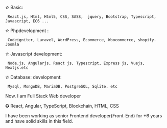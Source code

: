  ✫ Basic:

     React.js, Html, Html5, CSS, SASS,  jquery, Bootstrap, Typescript, Javascript, EC6 ...

 ✫ Phpdevelopment :

     Codeigniter, Laravel, WordPress, Ecommerce, Woocommerce, shopify. Joomla

 ✫ Javascript development:

     Node.js, Angularjs, React js, Typescript, Express js, Vuejs, Nextjs.etc
 
 ✫ Database: development:

     Mysql, MongoDB, MariaDB, PostgreSQL, Sqlite. etc
 
Now. I am Full Stack Web developer

✪ React, Angular, TypeScript, Blockchain, HTML, CSS

I have been working as senior Frontend developer(Front-End) for +6 years and have solid skills in this field.
